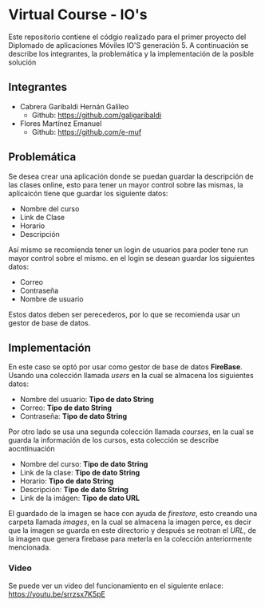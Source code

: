 # Virtual Course - IO's

Este repositorio contiene el códgio realizado para el primer proyecto del Diplomado de aplicaciones Móviles IO'S generación 5. A continuación se describe los integrantes, la problemática y la implementación de la posible solución

## Integrantes

- Cabrera Garibaldi Hernán Galileo
  - Github: https://github.com/galigaribaldi
- Flores Martínez Emanuel
  - Github: https://github.com/e-muf

## Problemática

Se desea crear una aplicación donde se puedan guardar la descripción de las clases online, esto para tener un mayor control sobre las mismas, la aplicaicón tiene que guardar los siguiente datos:

- Nombre del curso
- Link de Clase
- Horario
- Descripción

Así mismo se recomienda tener un login de usuarios para poder tene run mayor control sobre el mismo. en el login se desean guardar los siguientes datos:

- Correo
- Contraseña
- Nombre de usuario

Estos datos deben ser perecederos, por lo que se recomienda usar un gestor de base de datos.

## Implementación

En este caso se optó por usar como gestor de base de datos **FireBase**. Usando una colección llamada *users* en la cual se almacena los siguientes datos:

- Nombre del usuario: **Tipo de dato String**
- Correo: **Tipo de dato String**
- Contraseña: **Tipo de dato String**

Por otro lado se usa una segunda colección llamada *courses*, en la cual se guarda la información de los cursos, esta colección se describe aocntinuación

- Nombre del curso: **Tipo de dato String**
- Link de la clase: **Tipo de dato String**
- Horario: **Tipo de dato String**
- Descripción: **Tipo de dato String**
- Link de la imágen: **Tipo de dato URL**

El guardado de la imagen se hace con ayuda de *firestore*, esto creando una carpeta llamada *images*, en la cual se almacena la imagen perce, es decir que la imagen se guarda en este directorio y después se reotran el *URL*, de la imagen que genera firebase para meterla en la colección anteriormente mencionada.

### Video

Se puede ver un video del funcionamiento en el siguiente enlace: https://youtu.be/srrzsx7K5pE